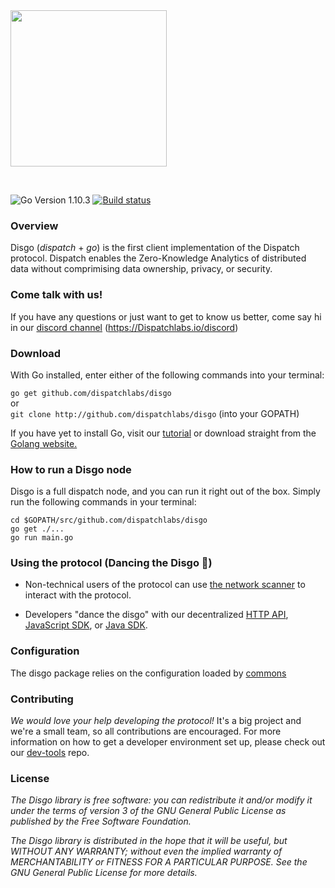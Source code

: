 <img src="https://www.dispatchlabs.io/wp-content/uploads/2018/12/Dispatch_Logo.png" width="250">
 
&nbsp;

![Go Version 1.10.3](http://b.repl.ca/v1/Go_Version-1.10.3-brightgreen.png)
[![Build status](https://ci.appveyor.com/api/projects/status/9hil01is3aflgg6l?svg=true)](https://ci.appveyor.com/project/DispatchLabs/disgo-26m8t)

<a name="overview"></a>
### Overview

Disgo (*dispatch* + *go*) is the first client implementation of the Dispatch protocol. Dispatch enables the Zero-Knowledge Analytics of distributed data without comprimising data ownership, privacy, or security.

### Come talk with us!
If you have any questions or just want to get to know us better, come say hi in our [discord channel](https://Dispatchlabs.io/discord) (https://Dispatchlabs.io/discord)

### Download

With Go installed, enter either of the following commands into your terminal:

`go get github.com/dispatchlabs/disgo`  
or  
`git clone http://github.com/dispatchlabs/disgo` (into your GOPATH)

If you have yet to install Go, visit our [tutorial](https://github.com/dispatchlabs/samples/tree/master/golang-setup) or download straight from the [Golang website.](https://golang.org/dl/)
<a name="running"></a>
### How to run a Disgo node

Disgo is a full dispatch node, and you can run it right out of the box. Simply run the following commands in your terminal:

```
cd $GOPATH/src/github.com/dispatchlabs/disgo
go get ./...
go run main.go
```
<a name="using"></a>
### Using the protocol (Dancing the Disgo 🕺)
- Non-technical users of the protocol can use [the network scanner](http://scanner.dispatchlabs.io) to interact with the protocol. 

- Developers "dance the disgo" with our decentralized [HTTP API](https://api.dispatchlabs.io), [JavaScript SDK](https://github.com/dispatchlabs/dev-tools), or [Java SDK](https://github.com/dispatchlabs/java-sdk). 

### Configuration
The disgo package relies on the configuration loaded by [commons](https://github.com/dispatchlabs/disgo/tree/master/commons) 

<a name="contributing"></a>
### Contributing
*We would love your help developing the protocol!* It's a big project and we're a small team, so all contributions are encouraged. For more information on how to get a developer environment set up, please check out our [dev-tools](https://github.com/dispatchlabs/dev-tools) repo.

<a name="License"></a>
### License
*The Disgo library is free software: you can redistribute it and/or modify it under the terms of version 3 of the GNU General Public License as published by the Free Software Foundation.*
 
*The Disgo library is distributed in the hope that it will be useful, but WITHOUT ANY WARRANTY; without even the implied warranty of MERCHANTABILITY or FITNESS FOR A PARTICULAR PURPOSE.  See the GNU General Public License for more details.*
